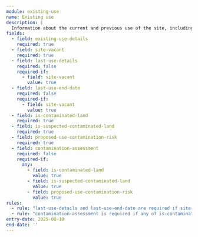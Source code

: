 ```yaml
---
module: existing-use
name: Existing use
description: |
  Information about the current and previous use of the site, including contamination status and supporting documents.
fields:
  - field: existing-use-details
    required: true
  - field: site-vacant
    required: true
  - field: last-use-details
    required: false
    required-if:
      - field: site-vacant
        value: true
  - field: last-use-end-date
    required: false
    required-if:
      - field: site-vacant
        value: true
  - field: is-contaminated-land
    required: true
  - field: is-suspected-contaminated-land
    required: true
  - field: proposed-use-contamination-risk
    required: true
  - field: contamination-assessment
    required: false
    required-if:
      any:
        - field: is-contaminated-land
          value: true
        - field: is-suspected-contaminated-land
          value: true
        - field: proposed-use-contamination-risk
          value: true
rules:
  - rule: "last-use-details and last-use-end-date are required if site-vacant is true"
  - rule: "contamination-assessment is required if any of is-contaminated-land, is-suspected-contaminated-land, or proposed-use-contamination-risk is true"
entry-date: 2025-08-18
end-date: ''
---
```


